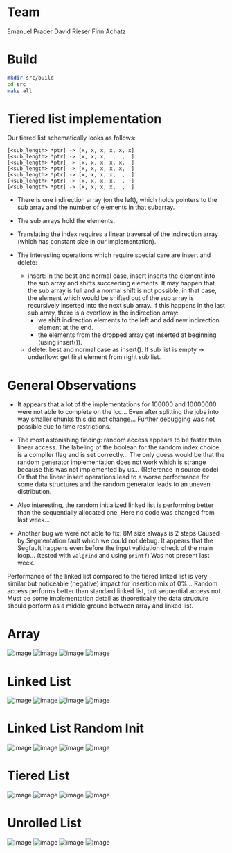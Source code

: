 # Team
Emanuel Prader
David Rieser
Finn Achatz

# Build

```bash
mkdir src/build
cd src
make all
```

# Tiered list implementation
Our tiered list schematically looks as follows:
```
[<sub_length> *ptr] -> [x, x, x, x, x, x]  
[<sub_length> *ptr] -> [x, x, x,  ,  ,  ]  
[<sub_length> *ptr] -> [x, x, x, x, x,  ]  
[<sub_length> *ptr] -> [x, x, x, x, x,  ]  
[<sub_length> *ptr] -> [x, x, x, x,  ,  ]  
[<sub_length> *ptr] -> [x, x, x, x,  ,  ]  
[<sub_length> *ptr] -> [x, x, x, x,  ,  ]  
```

* There is one indirection array (on the left), which holds pointers to the sub array and the number of elements in that subarray.

* The sub arrays hold the elements.

* Translating the index requires a linear traversal of the indirection array (which has constant size in our implementation).

* The interesting operations which require special care are insert and delete:
    * insert: in the best and normal case, insert inserts the element into the sub array and shifts succeeding elements. 
    It may happen that the sub array is full and a normal shift is not possible, in that case, the element which would be shifted out of the sub array is recursively inserted into the next sub array.
    If this happens in the last sub array, there is a overflow in the indirection array:
        * we shift indirection elements to the left and add new indirection element at the end.
        * the elements from the dropped array get inserted at beginning (using insert()).
    * delete: best and normal case as insert(). If sub list is empty -> underflow: get first element from right sub list.


# General Observations
- It appears that a lot of the implementations for 100000 and 10000000 were not able to complete on the lcc...
Even after splitting the jobs into way smaller chunks this did not change... Further debugging was not possible due to time restrictions.

- The most astonishing finding: random access appears to be faster than linear access.
The labeling of the boolean for the random index choice is a compiler flag and is set correctly...
The only guess would be that the random generator implementation does not work which is strange because this was not implemented by us... (Reference in source code)
Or that the linear insert operations lead to a worse performance for some data structures and the random generator leads to an uneven distribution.

- Also interesting, the random initialized linked list is performing better than the sequentially allocated one. Here no code was changed from last week...
- Another bug we were not able to fix: 8M size always is 2 steps Caused by Segmentation fault which we could not debug.
It appears that the Segfault happens even before the input validation check of the main loop... (tested with `valgrind` and using `printf`)
Was not present last week.

Performance of the linked list compared to the tiered linked list is very similar but noticeable (negative) impact for insertion mix of 0%...
Random access performs better than standard linked list, but sequential access not.
Must be some implementation detail as theoretically the data structure should perform as a middle ground between array and linked list.

# Array
![image](./images/array_ins_mix_0.png)
![image](./images/array_ins_mix_1.png)
![image](./images/array_ins_mix_10.png)
![image](./images/array_ins_mix_50.png)

# Linked List
![image](./images/linked_list_ins_mix_0.png)
![image](./images/linked_list_ins_mix_1.png)
![image](./images/linked_list_ins_mix_10.png)
![image](./images/linked_list_ins_mix_50.png)

# Linked List Random Init
![image](./images/linked_list_random_fill_ins_mix_0.png)
![image](./images/linked_list_random_fill_ins_mix_1.png)
![image](./images/linked_list_random_fill_ins_mix_10.png)
![image](./images/linked_list_random_fill_ins_mix_50.png)

# Tiered List
![image](./images/tiered_list_ins_mix_0.png)
![image](./images/tiered_list_ins_mix_1.png)
![image](./images/tiered_list_ins_mix_10.png)
![image](./images/tiered_list_ins_mix_50.png)

# Unrolled List
![image](./images/unrolled_list_ins_mix_0.png)
![image](./images/unrolled_list_ins_mix_1.png)
![image](./images/unrolled_list_ins_mix_10.png)
![image](./images/unrolled_list_ins_mix_50.png)
